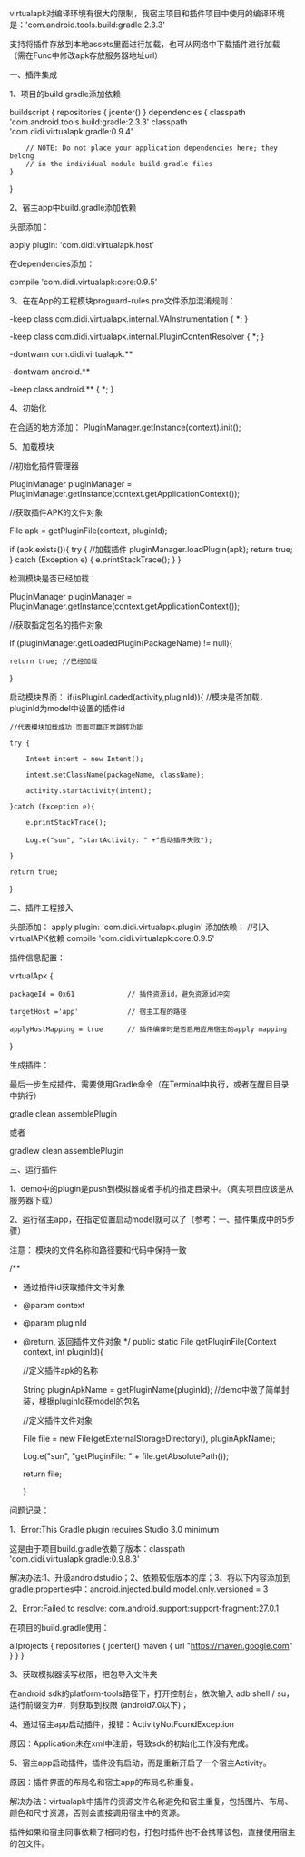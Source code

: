 
virtualapk对编译环境有很大的限制，我宿主项目和插件项目中使用的编译环境是：'com.android.tools.build:gradle:2.3.3'


支持将插件存放到本地assets里面进行加载，也可从网络中下载插件进行加载（需在Func中修改apk存放服务器地址url）

一、插件集成

1、项目的build.gradle添加依赖

buildscript {
    repositories {
        jcenter()
    }
    dependencies {
        classpath 'com.android.tools.build:gradle:2.3.3'
        classpath 'com.didi.virtualapk:gradle:0.9.4'

        // NOTE: Do not place your application dependencies here; they belong
        // in the individual module build.gradle files
    }
}

2、宿主app中build.gradle添加依赖

头部添加：

apply plugin: 'com.didi.virtualapk.host'

在dependencies添加：

compile 'com.didi.virtualapk:core:0.9.5'


3、在在App的工程模块proguard-rules.pro文件添加混淆规则：

-keep class com.didi.virtualapk.internal.VAInstrumentation { *; }

-keep class com.didi.virtualapk.internal.PluginContentResolver { *; }

-dontwarn com.didi.virtualapk.**

-dontwarn android.**

-keep class android.** { *; }


4、初始化

在合适的地方添加：
PluginManager.getInstance(context).init();


5、加载模块

//初始化插件管理器

PluginManager pluginManager = PluginManager.getInstance(context.getApplicationContext());

//获取插件APK的文件对象

File apk = getPluginFile(context, pluginId);

if (apk.exists()){
    try {
        //加载插件
        pluginManager.loadPlugin(apk);
        return true;
    } catch (Exception e) {
        e.printStackTrace();
    }
}

检测模块是否已经加载：

PluginManager pluginManager = PluginManager.getInstance(context.getApplicationContext());

//获取指定包名的插件对象

if (pluginManager.getLoadedPlugin(PackageName) != null){

    return true; //已经加载

}

启动模块界面：
if(isPluginLoaded(activity,pluginId)){ //模块是否加载，pluginId为model中设置的插件id

    //代表模块加载成功 页面可赢正常跳转功能

    try {

        Intent intent = new Intent();

        intent.setClassName(packageName, className);

        activity.startActivity(intent);

    }catch (Exception e){

        e.printStackTrace();

        Log.e("sun", "startActivity: " +"启动插件失败");

    }

    return true;

}


二、插件工程接入

头部添加：
apply plugin: 'com.didi.virtualapk.plugin'
添加依赖：
//引入virtualAPK依赖
compile 'com.didi.virtualapk:core:0.9.5'

插件信息配置：

virtualApk {

    packageId = 0x61             // 插件资源id，避免资源id冲突

    targetHost ='app'            // 宿主工程的路径

    applyHostMapping = true      // 插件编译时是否启用应用宿主的apply mapping

}

生成插件：

最后一步生成插件，需要使用Gradle命令（在Terminal中执行，或者在醒目目录中执行）

gradle clean assemblePlugin

或者

gradlew clean assemblePlugin


三、运行插件

1、demo中的plugin是push到模拟器或者手机的指定目录中。（真实项目应该是从服务器下载）

2、运行宿主app，在指定位置启动model就可以了（参考：一、插件集成中的5步骤）

注意：
模块的文件名称和路径要和代码中保持一致

/**
 * 通过插件id获取插件文件对象
 * @param context
 * @param pluginId
 * @return, 返回插件文件对象
 */
public static File getPluginFile(Context context, int pluginId){

    //定义插件apk的名称

    String pluginApkName = getPluginName(pluginId);  //demo中做了简单封装，根据pluginId获model的包名

    //定义插件文件对象

    File file = new File(getExternalStorageDirectory(), pluginApkName);

    Log.e("sun", "getPluginFile: " +  file.getAbsolutePath());

    return file;

    }

问题记录：

1、Error:This Gradle plugin requires Studio 3.0 minimum

这是由于项目build.gradle依赖了版本：classpath 'com.didi.virtualapk:gradle:0.9.8.3'

解决办法:1、升级androidstudio；2、依赖较低版本的库；3、将以下内容添加到gradle.properties中：android.injected.build.model.only.versioned = 3


2、Error:Failed to resolve: com.android.support:support-fragment:27.0.1

在项目的build.gradle使用：

allprojects {
    repositories {
        jcenter()
        maven { url "https://maven.google.com" }
    }
}

3、获取模拟器读写权限，把包导入文件夹

在android sdk的platform-tools路径下，打开控制台，依次输入 adb shell / su，运行前缀变为#，则获取到权限  (android7.0以下)；

4、通过宿主app启动插件，报错：ActivityNotFoundException

原因：Application未在xml中注册，导致sdk的初始化工作没有完成。

5、宿主app启动插件，插件没有启动，而是重新开启了一个宿主Activity。

原因：插件界面的布局名和宿主app的布局名称重复。

解决办法：virtualapk中插件的资源文件名称避免和宿主重复，包括图片、布局、颜色和尺寸资源，否则会直接调用宿主中的资源。

插件如果和宿主同事依赖了相同的包，打包时插件也不会携带该包，直接使用宿主的包文件。





